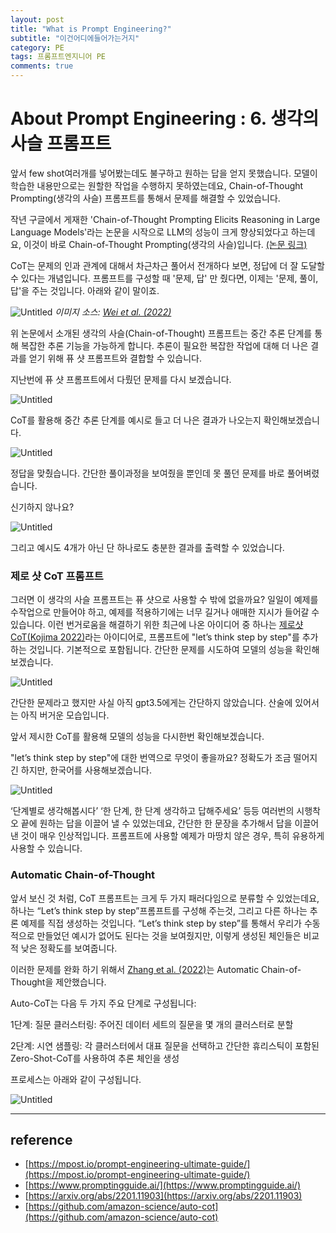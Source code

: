 ```yaml
---
layout: post
title: "What is Prompt Engineering?"
subtitle: "이건어디에들어가는거지"
category: PE
tags: 프롬프트엔지니어 PE
comments: true
---
```


# About Prompt Engineering : 6. 생각의 사슬 프롬프트

앞서 few shot여러개를 넣어봤는데도 불구하고 원하는 답을 얻지 못했습니다. 모델이 학습한 내용만으로는 원할한 작업을 수행하지 못하였는데요, Chain-of-Thought Prompting(생각의 사슬) 프롬프트를 통해서 문제를 해결할 수 있었습니다.

작년 구글에서 게재한 'Chain-of-Thought Prompting Elicits Reasoning in Large Language Models'라는 논문을 시작으로 LLM의 성능이 크게 향상되었다고 하는데요, 이것이 바로 Chain-of-Thought Prompting(생각의 사슬)입니다. [(논문 링크)](https://arxiv.org/pdf/2201.11903.pdf)

CoT는 문제의 인과 관계에 대해서 차근차근 풀어서 전개하다 보면, 정답에 더 잘 도달할 수 있다는 개념입니다. 프롬프트를 구성할 때 '문제, 답' 만 줬다면, 이제는 '문제, 풀이, 답'을 주는 것입니다. 아래와 같이 말이죠.

![Untitled](/assets/img/About%20Prompt%20Engineering/cot/Untitled.png)
*이미지 소스: [Wei et al. (2022)](https://arxiv.org/abs/2201.11903)*



위 논문에서 소개된 생각의 사슬(Chain-of-Thought) 프롬프트는 중간 추론 단계를 통해 복잡한 추론 기능을 가능하게 합니다. 추론이 필요한 복잡한 작업에 대해 더 나은 결과를 얻기 위해 퓨 샷 프롬프트와 결합할 수 있습니다.

지난번에 퓨 샷 프롬프트에서 다뤘던 문제를 다시 보겠습니다. 

![Untitled](/assets/img/About%20Prompt%20Engineering/cot/Untitled%201.png)

CoT를 활용해 중간 추론 단계를 예시로 들고 더 나은 결과가 나오는지 확인해보겠습니다.

![Untitled](/assets/img/About%20Prompt%20Engineering/cot/Untitled%202.png)

정답을 맞췄습니다. 간단한 풀이과정을 보여줬을 뿐인데 못 풀던 문제를 바로 풀어벼렸습니다.

신기하지 않나요?

![Untitled](/assets/img/About%20Prompt%20Engineering/cot/Untitled%203.png)

그리고 예시도 4개가 아닌 단 하나로도 충분한 결과를 출력할 수 있었습니다. 

### 제로 샷 CoT 프롬프트

그러면 이 생각의 사슬 프롬프트는 퓨 샷으로 사용할 수 밖에 없을까요? 일일이 예제를 수작업으로 만들어야 하고, 예제를 적용하기에는 너무 길거나 애매한 지시가 들어갈 수 있습니다. 이런 번거로움을 해결하기 위한 최근에 나온 아이디어 중 하나는 [제로샷 CoT(Kojima 2022)](https://arxiv.org/abs/2205.11916)라는 아이디어로, 프롬프트에 "let’s think step by step"를 추가하는 것입니다. 기본적으로 포함됩니다. 간단한 문제를 시도하여 모델의 성능을 확인해 보겠습니다.

![Untitled](/assets/img/About%20Prompt%20Engineering/cot/Untitled%204.png)

간단한 문제라고 했지만 사실 아직 gpt3.5에게는 간단하지 않았습니다. 산술에 있어서는 아직 버거운 모습입니다. 

앞서 제시한 CoT를 활용해 모델의 성능을 다시한번 확인해보겠습니다.

"let’s think step by step"에 대한 번역으로 무엇이 좋을까요? 정확도가 조금 떨어지긴 하지만, 한국어를 사용해보겠습니다. 

![Untitled](/assets/img/About%20Prompt%20Engineering/cot/Untitled%205.png)

‘단계별로 생각해봅시다’ ‘한 단계, 한 단계 생각하고 답해주세요’ 등등 여러번의 시행착오 끝에 원하는 답을 이끌어 낼 수 있었는데요, 간단한 한 문장을 추가해서 답을 이끌어낸 것이 매우 인상적입니다. 프롬프트에 사용할 예제가 마땅치 않은 경우, 특히 유용하게 사용할 수 있습니다.

### Automatic Chain-of-Thought

앞서 보신 것 처럼, CoT 프롬프트는 크게 두 가지 패러다임으로 분류할 수 있었는데요, 하나는  “Let’s think step by step”프롬프트를 구성해 주는것, 그리고 다른 하나는  추론 예제를 직접 생성하는 것입니다. “Let’s think step by step”를 통해서 우리가 수동적으로 만들었던 예시가 없어도 된다는 것을 보여줬지만, 이렇게 생성된 체인들은 비교적 낮은 정확도를 보여줍니다.

이러한 문제를 완화 하기 위해서 [Zhang et al. (2022)](https://arxiv.org/abs/2210.03493)는 Automatic Chain-of-Thought을 제안했습니다. 

Auto-CoT는 다음 두 가지 주요 단계로 구성됩니다:

1단계: 질문 클러스터링: 주어진 데이터 세트의 질문을 몇 개의 클러스터로 분할

2단계: 시연 샘플링: 각 클러스터에서 대표 질문을 선택하고 간단한 휴리스틱이 포함된 Zero-Shot-CoT를 사용하여 추론 체인을 생성

프로세스는 아래와 같이 구성됩니다.

![Untitled](/assets/img/About%20Prompt%20Engineering/cot/Untitled%206.png)

---

## reference

- [https://mpost.io/prompt-engineering-ultimate-guide/](https://mpost.io/prompt-engineering-ultimate-guide/)
- [https://www.promptingguide.ai/](https://www.promptingguide.ai/)
- [https://arxiv.org/abs/2201.11903](https://arxiv.org/abs/2201.11903)
- [https://github.com/amazon-science/auto-cot](https://github.com/amazon-science/auto-cot)
